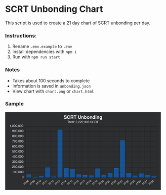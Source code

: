 # SCRT Unbonding Chart

This script is used to create a 21 day chart of SCRT unbonding per day.

### Instructions:
1. Rename `.env.example` to `.env`
2. Install dependencies with `npm i`
3. Run with `npm run start`

### Notes
- Takes about 100 seconds to complete
- Information is saved in `unbonding.json`
- View chart with `chart.png` or `chart.html`

### Sample
![Image](chart.png)

